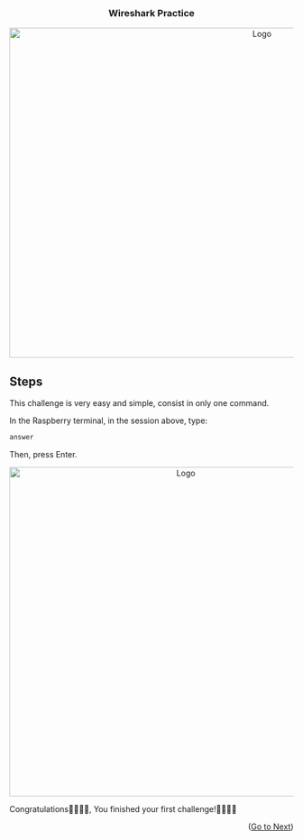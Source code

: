 <!-- PROJECT LOGO -->
<br />
<div align="center">
  <h3 align="center">Wireshark Practice</h3>

  <a href="https://2022.kringlecon.com">
    <img src="https://github.com/brunopelegrini/SANS-Holiday-Hack-Challenge-2022/blob/main/Writeups/%231-kringlecon-orientation/images/0.png" alt="Logo" width="880" height="585">
  </a>
</div>

<!-- ABOUT THE PROJECT -->
## Steps

This challenge is very easy and simple, consist in only one command.

In the Raspberry terminal, in the session above, type:
  ```sh
  answer
  ```
Then, press Enter.

<div align="center">
        <img src="https://github.com/brunopelegrini/SANS-Holiday-Hack-Challenge-2022/blob/main/Writeups/%231-kringlecon-orientation/images/1.png" alt="Logo" width="610" height="584">
</div>


Congratulations:clap::clap::clap::clap:, You finished your first challenge!:clap::clap::clap::clap:

<p align="right">(<a href="https://github.com/brunopelegrini/SANS-Holiday-Hack-Challenge-2022/blob/main/Writeups/%232-wireshark-practice">Go to Next</a>)</p>
